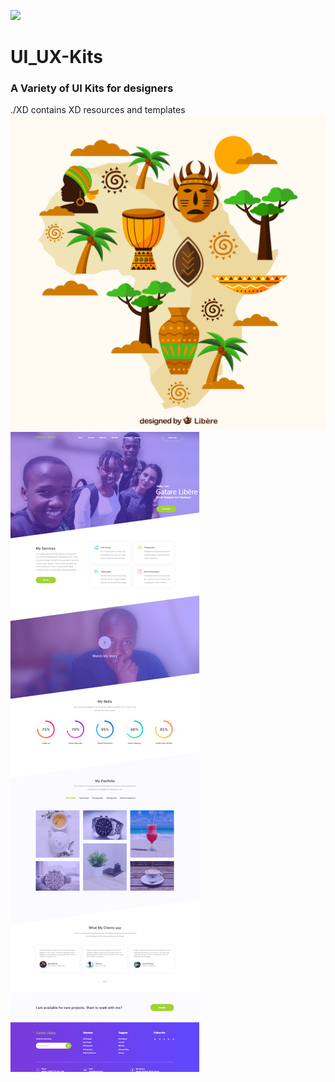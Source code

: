 ![](https://img.shields.io/badge/Design-Flat-ff69b4.svg)
# UI_UX-Kits
### A Variety of UI Kits for designers
./XD contains XD resources and templates
![](img/272138-P5OO7Z-65.jpg)
![](img/XD_Portfolio.png)
